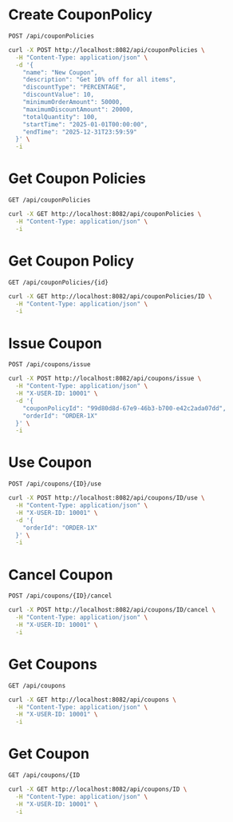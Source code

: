 # Create CouponPolicy

`POST /api/couponPolicies`

```bash
curl -X POST http://localhost:8082/api/couponPolicies \
  -H "Content-Type: application/json" \
  -d '{
    "name": "New Coupon",
    "description": "Get 10% off for all items",
    "discountType": "PERCENTAGE",
    "discountValue": 10,
    "minimumOrderAmount": 50000,
    "maximumDiscountAmount": 20000,
    "totalQuantity": 100,
    "startTime": "2025-01-01T00:00:00",
    "endTime": "2025-12-31T23:59:59"
  }' \
  -i
```

# Get Coupon Policies

`GET /api/couponPolicies`

```bash
curl -X GET http://localhost:8082/api/couponPolicies \
  -H "Content-Type: application/json" \
  -i
```

# Get Coupon Policy

`GET /api/couponPolicies/{id}`

```bash
curl -X GET http://localhost:8082/api/couponPolicies/ID \
  -H "Content-Type: application/json" \
  -i
```

# Issue Coupon

`POST /api/coupons/issue`

```bash
curl -X POST http://localhost:8082/api/coupons/issue \
  -H "Content-Type: application/json" \
  -H "X-USER-ID: 10001" \
  -d '{
    "couponPolicyId": "99d80d8d-67e9-46b3-b700-e42c2ada07dd",
    "orderId": "ORDER-1X"
  }' \
  -i
```

# Use Coupon

`POST /api/coupons/{ID}/use`

```bash
curl -X POST http://localhost:8082/api/coupons/ID/use \
  -H "Content-Type: application/json" \
  -H "X-USER-ID: 10001" \
  -d '{
    "orderId": "ORDER-1X"
  }' \
  -i
```

# Cancel Coupon

`POST /api/coupons/{ID}/cancel`

```bash
curl -X POST http://localhost:8082/api/coupons/ID/cancel \
  -H "Content-Type: application/json" \
  -H "X-USER-ID: 10001" \
  -i
```

# Get Coupons

`GET /api/coupons`

```bash
curl -X GET http://localhost:8082/api/coupons \
  -H "Content-Type: application/json" \
  -H "X-USER-ID: 10001" \
  -i
```

# Get Coupon

`GET /api/coupons/{ID`

```bash
curl -X GET http://localhost:8082/api/coupons/ID \
  -H "Content-Type: application/json" \
  -H "X-USER-ID: 10001" \
  -i
```